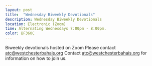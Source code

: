 ```yaml
---
layout: post
title:  "Wednesday Biweekly Devotionals"
description: Wednesday Biweekly Devotionals
location: Electronic (Zoom)
time: Alternating Wednesdays 7:00pm - 8:00pm.
color: BF360C
---
```

Biweekly devotionals hosted on Zoom Please contact <atc@westchesterbahais.org>
Contact <atc@westchesterbahais.org> for information on how
to join us.
